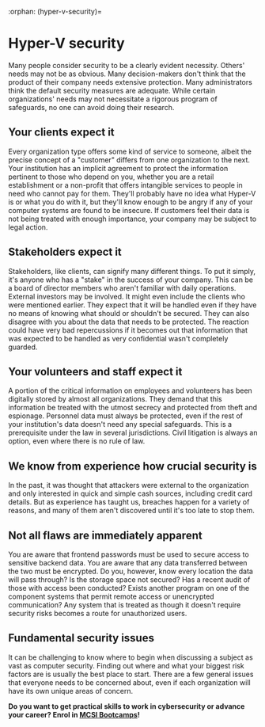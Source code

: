 :orphan:
(hyper-v-security)=
# Hyper-V security
 
Many people consider security to be a clearly evident necessity. Others' needs may not be as obvious. Many decision-makers don't think that the product of their company needs extensive protection. Many administrators think the default security measures are adequate. While certain organizations' needs may not necessitate a rigorous program of safeguards, no one can avoid doing their research.

## Your clients expect it

Every organization type offers some kind of service to someone, albeit the precise concept of a "customer" differs from one organization to the next. Your institution has an implicit agreement to protect the information pertinent to those who depend on you, whether you are a retail establishment or a non-profit that offers intangible services to people in need who cannot pay for them. They'll probably have no idea what Hyper-V is or what you do with it, but they'll know enough to be angry if any of your computer systems are found to be insecure. If customers feel their data is not being treated with enough importance, your company may be subject to legal action.

## Stakeholders expect it

Stakeholders, like clients, can signify many different things. To put it simply, it's anyone who has a "stake" in the success of your company. This can be a board of director members who aren't familiar with daily operations. External investors may be involved. It might even include the clients who were mentioned earlier. They expect that it will be handled even if they have no means of knowing what should or shouldn't be secured. They can also disagree with you about the data that needs to be protected. The reaction could have very bad repercussions if it becomes out that information that was expected to be handled as very confidential wasn't completely guarded.

## Your volunteers and staff expect it

A portion of the critical information on employees and volunteers has been digitally stored by almost all organizations. They demand that this information be treated with the utmost secrecy and protected from theft and espionage. Personnel data must always be protected, even if the rest of your institution's data doesn't need any special safeguards. This is a prerequisite under the law in several jurisdictions. Civil litigation is always an option, even where there is no rule of law.

## We know from experience how crucial security is

In the past, it was thought that attackers were external to the organization and only interested in quick and simple cash sources, including credit card details. But as experience has taught us, breaches happen for a variety of reasons, and many of them aren't discovered until it's too late to stop them.

## Not all flaws are immediately apparent

You are aware that frontend passwords must be used to secure access to sensitive backend data. You are aware that any data transferred between the two must be encrypted. Do you, however, know every location the data will pass through? Is the storage space not secured? Has a recent audit of those with access been conducted? Exists another program on one of the component systems that permit remote access or unencrypted communication? Any system that is treated as though it doesn't require security risks becomes a route for unauthorized users.

## Fundamental security issues

It can be challenging to know where to begin when discussing a subject as vast as computer security. Finding out where and what your biggest risk factors are is usually the best place to start. There are a few general issues that everyone needs to be concerned about, even if each organization will have its own unique areas of concern.

**Do you want to get practical skills to work in cybersecurity or advance your career? Enrol in [MCSI Bootcamps](https://www.mosse-institute.com/bootcamps.html)!**